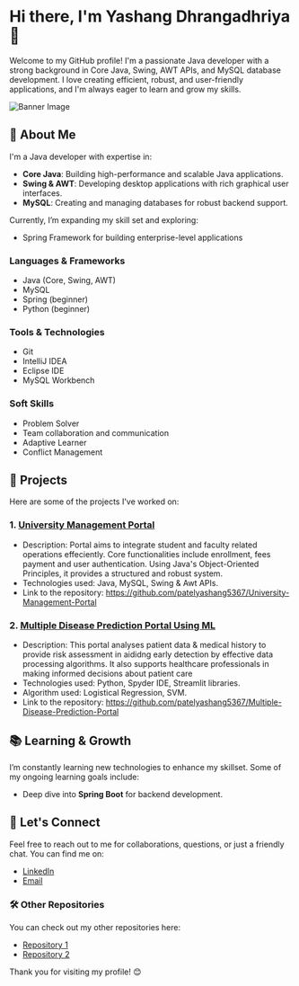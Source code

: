 # Hi there, I'm Yashang Dhrangadhriya 👋

Welcome to my GitHub profile! I'm a passionate Java developer with a strong background in Core Java, Swing, AWT APIs, and MySQL database development. I love creating efficient, robust, and user-friendly applications, and I'm always eager to learn and grow my skills.

![Banner Image](https://via.placeholder.com/1200x300?text=Java+Developer)  <!-- Replace with your own image -->

## 🚀 About Me

I'm a Java developer with expertise in:

- **Core Java**: Building high-performance and scalable Java applications.
- **Swing & AWT**: Developing desktop applications with rich graphical user interfaces.
- **MySQL**: Creating and managing databases for robust backend support.

Currently, I’m expanding my skill set and exploring:
- Spring Framework for building enterprise-level applications

### Languages & Frameworks
- Java (Core, Swing, AWT)
- MySQL
- Spring (beginner)
- Python (beginner)

### Tools & Technologies
- Git
- IntelliJ IDEA
- Eclipse IDE
- MySQL Workbench

### Soft Skills
- Problem Solver
- Team collaboration and communication
- Adaptive Learner
- Conflict Management

## 📂 Projects

Here are some of the projects I've worked on:

### 1. **[University Management Portal](https://github.com/patelyashang5367/University-Management-Portal)**

- Description: Portal aims to integrate student and faculty related operations effeciently. Core functionalities
               include enrollment, fees payment and user authentication. Using Java's Object-Oriented Principles,
               it provides a structured and robust system.
- Technologies used: Java, MySQL, Swing & Awt APIs.
- Link to the repository: https://github.com/patelyashang5367/University-Management-Portal

### 2. **[Multiple Disease Prediction Portal Using ML](https://github.com/patelyashang5367/Multiple-Disease-Prediction-Portal)**

- Description: This portal analyses patient data & medical history to provide risk assessment in aididng early detection
               by effective data processing algorithms. It also supports healthcare professionals in making informed
               decisions about patient care
- Technologies used: Python, Spyder IDE, Streamlit libraries.
- Algorithm used: Logistical Regression, SVM.
- Link to the repository: https://github.com/patelyashang5367/Multiple-Disease-Prediction-Portal

## 📚 Learning & Growth

I’m constantly learning new technologies to enhance my skillset. Some of my ongoing learning goals include:

- Deep dive into **Spring Boot** for backend development.

## 💬 Let's Connect

Feel free to reach out to me for collaborations, questions, or just a friendly chat. You can find me on:

- [LinkedIn](https://www.linkedin.com/in/yashang-dhrangadhriya)
- [Email](mailto:patelyashang5367@gmail.com)

### 🛠️ Other Repositories

You can check out my other repositories here:

- [Repository 1](https://github.com/patelyashang5367/University-Management-Portal)
- [Repository 2](https://github.com/patelyashang5367/Multiple-Disease-Prediction-Portal)


Thank you for visiting my profile! 😊

